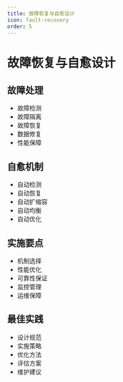 ```yaml
---
title: 故障恢复与自愈设计
icon: fault-recovery
order: 5
---
```


# 故障恢复与自愈设计

## 故障处理
- 故障检测
- 故障隔离
- 故障恢复
- 数据修复
- 性能保障

## 自愈机制
- 自动检测
- 自动恢复
- 自动扩缩容
- 自动均衡
- 自动优化

## 实施要点
- 机制选择
- 性能优化
- 可靠性保证
- 监控管理
- 运维保障

## 最佳实践
- 设计规范
- 实施策略
- 优化方法
- 评估方案
- 维护建议
